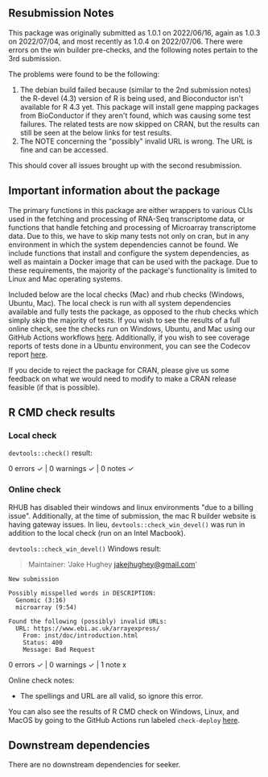 ## Resubmission Notes

This package was originally submitted as 1.0.1 on 2022/06/16, again as 1.0.3 on 2022/07/04, and most recently as 1.0.4 on 2022/07/06. There were errors on the win builder pre-checks, and the following notes pertain to the 3rd submission.

The problems were found to be the following:

1. The debian build failed because (similar to the 2nd submission notes) the R-devel (4.3) version of R is being used, and Bioconductor isn't available for R 4.3 yet. This package will install gene mapping packages from BioConductor if they aren't found, which was causing some test failures. The related tests are now skipped on CRAN, but the results can still be seen at the below links for test results.
2. The NOTE concerning the "possibly" invalid URL is wrong. The URL is fine and can be accessed.

This should cover all issues brought up with the second resubmission.

## Important information about the package

The primary functions in this package are either wrappers to various CLIs used in the fetching and processing of RNA-Seq transcriptome data, or functions that handle fetching and processing of Microarray transcriptome data. Due to this, we have to skip many tests not only on cran, but in any environment in which the system dependencies cannot be found. We include functions that install and configure the system dependencies, as well as maintain a Docker image that can be used with the package. Due to these requirements, the majority of the package's functionality is limited to Linux and Mac operating systems.

Included below are the local checks (Mac) and rhub checks (Windows, Ubuntu, Mac). The local check is run with all system dependencies available and fully tests the package, as opposed to the rhub checks which simply skip the majority of tests. If you wish to see the results of a full online check, see the checks run on Windows, Ubuntu, and Mac using our GitHub Actions workflows [here](https://github.com/hugheylab/seeker/actions). Additionally, if you wish to see coverage reports of tests done in a Ubuntu environment, you can see the Codecov report [here](https://app.codecov.io/gh/hugheylab/seeker).

If you decide to reject the package for CRAN, please give us some feedback on what we would need to modify to make a CRAN release feasible (if that is possible).

## R CMD check results

### Local check
`devtools::check()` result:

  0 errors ✓ | 0 warnings ✓ | 0 notes ✓

### Online check

RHUB has disabled their windows and linux environments "due to a billing issue". Additionally, at the time of submission, the mac R builder website is having gateway issues. In lieu, `devtools::check_win_devel()` was run in addition to the local check (run on an Intel Macbook).

`devtools::check_win_devel()` Windows result:

  > Maintainer: 'Jake Hughey <jakejhughey@gmail.com>'

    New submission
    
    Possibly misspelled words in DESCRIPTION:
      Genomic (3:16)
      microarray (9:54)
    
    Found the following (possibly) invalid URLs:
      URL: https://www.ebi.ac.uk/arrayexpress/
        From: inst/doc/introduction.html
        Status: 400
        Message: Bad Request

  0 errors ✓ | 0 warnings ✓ | 1 note x
  

Online check notes:
  - The spellings and URL are all valid, so ignore this error.

You can also see the results of R CMD check on Windows, Linux, and MacOS by going to the GitHub Actions run labeled `check-deploy` [here](https://github.com/hugheylab/seeker/actions).

## Downstream dependencies
There are no downstream dependencies for seeker.